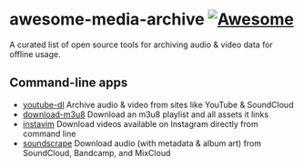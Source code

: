 # awesome-media-archive [![Awesome](https://cdn.rawgit.com/sindresorhus/awesome/d7305f38d29fed78fa85652e3a63e154dd8e8829/media/badge.svg)](https://github.com/sindresorhus/awesome)
A curated list of open source tools for archiving audio & video data for offline usage.

## Command-line apps
* [youtube-dl](https://github.com/rg3/youtube-dl/) Archive audio & video from sites like YouTube & SoundCloud
* [download-m3u8](https://github.com/mafintosh/download-m3u8/) Download an m3u8 playlist and all assets it links
* [instavim](https://github.com/codedotjs/instavim) Download videos available on Instagram directly from command line
* [soundscrape](https://github.com/Miserlou/SoundScrape) Download audio (with metadata & album art) from SoundCloud, Bandcamp, and MixCloud
